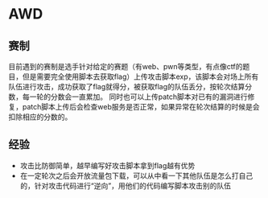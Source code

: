 # AWD

## 赛制

目前遇到的赛制是选手针对给定的赛题（有web、pwn等类型，有点像ctf的题目，但是需要完全使用脚本去获取flag）上传攻击脚本exp，该脚本会对场上所有队伍进行攻击，成功获取了flag就得分，被获取flag的队伍丢分，按轮次结算分数，每一轮的分数会一直累加。
同时也可以上传patch脚本对已有的漏洞进行修复，patch脚本上传后会检查web服务是否正常，如果异常在轮次结算的时候是会扣除相应的分数的。

## 经验

- 攻击比防御简单，越早编写好攻击脚本拿到flag越有优势
- 在一定轮次之后会开放流量包下载，可以从中看一下其他队伍是怎么打自己的，针对攻击代码进行“逆向”，用他们的代码编写脚本攻击别的队伍

